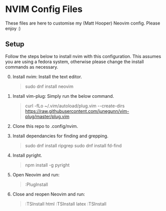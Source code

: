 # NVIM Config Files

These files are here to customise my (Matt Hooper) Neovim config. Please enjoy
:)

## Setup

Follow the steps below to install nvim with this configuration. This assumes
you are using a fedora system, otherwise please change the install commands
as necessary.

0.  Install nvim: Install the text editor.

    > sudo dnf install neovim

1.  Install vim-plug: Simply run the below command.

    > curl -fLo ~/.vim/autoload/plug.vim --create-dirs \
    >    https://raw.githubusercontent.com/junegunn/vim-plug/master/plug.vim

2.  Clone this repo to .config/nvim.
3.  Install dependancies for finding and grepping.

    > sudo dnf install ripgrep
    > sudo dnf install fd-find

4.  Install pyright.

    > npm install -g pyright

5.  Open Neovim and run:

    > :PlugInstall

6.  Close and reopen Neovim and run:

    > :TSInstall html
    > :TSInstall latex
    > :TSInstall <any language you use>

